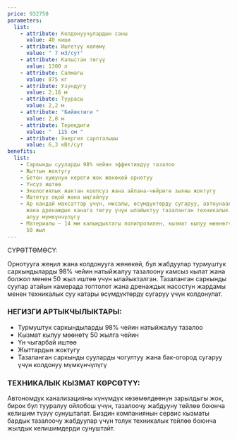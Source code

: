 ```yaml
---
price: 932750
parameters:
  list:
    - attribute: Колдонуучулардын саны
      value: 40 киши
    - attribute: Иштетүү көлөмү
      value: " 7 м3/сут"
    - attribute: Капыстан төгүү
      value: 1300 л
    - attribute: Салмагы
      value: 875 кг
    - attribute: Узундугу
      value: 2,16 м
    - attribute: Туурасы
      value: 2,2 м
    - attribute: "Бийиктиги "
      value: 2,8 м
    - attribute: Тереңдиги
      value: "  115 см "
    - attribute: Энергия сарпталышы
      value: 6,3 кВт/сут
benefits:
  list:
    - Саркынды сууларды 98% чейин эффективдүү тазалоо
    - Жыттын жоктугу
    - Бетон куюунун кереги жок жөнөкөй орнотуу
    - Үнсүз иштөө
    - Экологиялык жактан коопсуз жана айлана-чөйрөгө зыяны жоктугу
    - Иштетүү оңой жана ыңгайлуу
    - Ар кандай максаттар үчүн, мисалы, өсүмдүктөрдү сугаруу, автоунааларды жуу
      жана дренаждык канага төгүү үчүн ылайыктуу тазаланган техникалык сууну
      алуу мүмкүнчүлүгү
    - Материалы – 14 мм калыңдыктагы полипропилен, кызмат кылуу мөөнөтү кеминде
      50 жыл
---
```

СҮРӨТТӨМӨСҮ:


Орнотууга жеңил жана колдонууга жөнөкөй, бул жабдуулар турмуштук саркындыларды 98% чейин натыйжалуу тазалоону камсыз кылат жана болжол менен 50 жыл иштөө үчүн ылайыкталган.
Тазаланган саркынды суулар атайын камерада топтолот жана дренаждык насостун жардамы менен техникалык суу катары өсүмдүктөрдү сугаруу үчүн колдонулат.

### **НЕГИЗГИ АРТЫКЧЫЛЫКТАРЫ:**

* Турмуштук саркындыларды 98% чейин натыйжалуу тазалоо
* Кызмат кылуу мөөнөтү 50 жылга чейин
* Үн чыгарбай иштөө
* Жыттардын жоктугу
* Тазаланган саркынды сууларды чогултуу жана бак-огород сугаруу үчүн колдонуу мүмкүнчүлүгү

### **ТЕХНИКАЛЫК КЫЗМАТ КӨРСӨТҮҮ:**

Автономдук канализацияны күнүмдүк көзөмөлдөөнүн зарылдыгы жок, бирок бул тууралуу ойлобош үчүн, тазалоочу жабдууну тейлөө боюнча келишим түзүү сунушталат. Биздин компаниянын сервис кызматы бардык тазалоочу жабдуулар үчүн толук техникалык тейлөө боюнча жылдык келишимдерди сунуштайт.
